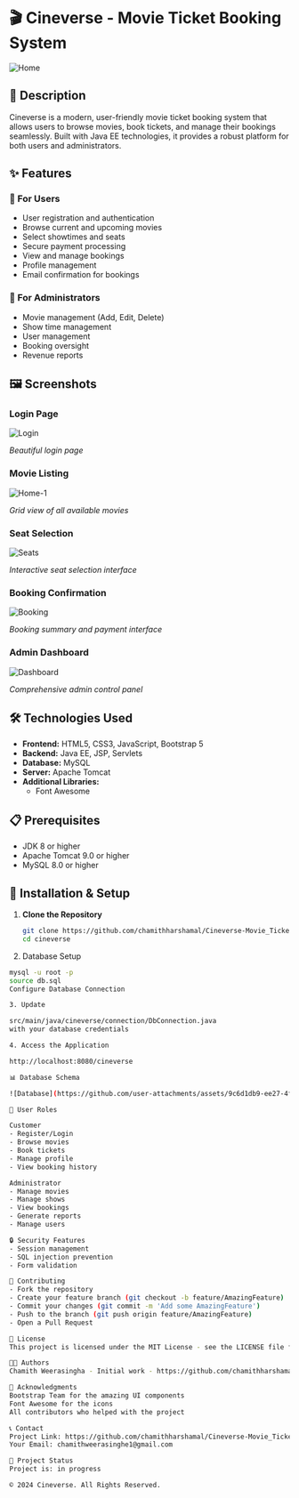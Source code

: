 # 🎬 Cineverse - Movie Ticket Booking System

![Home](https://github.com/user-attachments/assets/2fc50eab-c7fe-4b17-8ab9-f2acf60fbb64)

## 📝 Description
Cineverse is a modern, user-friendly movie ticket booking system that allows users to browse movies, book tickets, and manage their bookings seamlessly. Built with Java EE technologies, it provides a robust platform for both users and administrators.

## ✨ Features

### 🎫 For Users
- User registration and authentication
- Browse current and upcoming movies
- Select showtimes and seats
- Secure payment processing
- View and manage bookings
- Profile management
- Email confirmation for bookings

### 👑 For Administrators
- Movie management (Add, Edit, Delete)
- Show time management
- User management
- Booking oversight
- Revenue reports

## 🖼️ Screenshots

### Login Page
![Login](https://github.com/user-attachments/assets/19403e7a-302e-4486-970e-d8fe9d779170)

*Beautiful login page*

### Movie Listing
![Home-1](https://github.com/user-attachments/assets/90993d7a-de7e-48a4-8d60-c29e5c352f57)

*Grid view of all available movies*

### Seat Selection
![Seats](https://github.com/user-attachments/assets/42f4b4f1-6848-4e95-bc1e-3bf0a512b1a9)

*Interactive seat selection interface*

### Booking Confirmation
![Booking](https://github.com/user-attachments/assets/438fce53-18e4-4a2a-bfc3-38a6157a374e)

*Booking summary and payment interface*

### Admin Dashboard
![Dashboard](https://github.com/user-attachments/assets/c9099252-9f17-4894-9ffc-9babf1ee8b88)

*Comprehensive admin control panel*

## 🛠️ Technologies Used
- **Frontend:** HTML5, CSS3, JavaScript, Bootstrap 5
- **Backend:** Java EE, JSP, Servlets
- **Database:** MySQL
- **Server:** Apache Tomcat
- **Additional Libraries:** 
  - Font Awesome
 
## 📋 Prerequisites
- JDK 8 or higher
- Apache Tomcat 9.0 or higher
- MySQL 8.0 or higher

## 🚀 Installation & Setup

1. **Clone the Repository**
   ```bash
   git clone https://github.com/chamithharshamal/Cineverse-Movie_Ticket_Booking_System.git
   cd cineverse

2. Database Setup

  ```bash
  mysql -u root -p
  source db.sql
  Configure Database Connection

3. Update

src/main/java/cineverse/connection/DbConnection.java
with your database credentials

4. Access the Application

http://localhost:8080/cineverse
 
📊 Database Schema

![Database](https://github.com/user-attachments/assets/9c6d1db9-ee27-4f1a-b2e8-e01d2203fb1f)

👥 User Roles

Customer
- Register/Login
- Browse movies
- Book tickets
- Manage profile
- View booking history

Administrator
- Manage movies
- Manage shows
- View bookings
- Generate reports
- Manage users

🔒 Security Features
- Session management
- SQL injection prevention
- Form validation

🤝 Contributing
- Fork the repository
- Create your feature branch (git checkout -b feature/AmazingFeature)
- Commit your changes (git commit -m 'Add some AmazingFeature')
- Push to the branch (git push origin feature/AmazingFeature)
- Open a Pull Request

📜 License
This project is licensed under the MIT License - see the LICENSE file for details

👨‍💻 Authors
Chamith Weerasingha - Initial work - https://github.com/chamithharshamal

🙏 Acknowledgments
Bootstrap Team for the amazing UI components
Font Awesome for the icons
All contributors who helped with the project

📞 Contact
Project Link: https://github.com/chamithharshamal/Cineverse-Movie_Ticket_Booking_System
Your Email: chamithweerasinghe1@gmail.com

🔄 Project Status
Project is: in progress

© 2024 Cineverse. All Rights Reserved.
